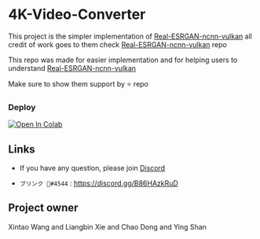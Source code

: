 # 4K-Video-Converter

This project is the simpler implementation of [Real-ESRGAN-ncnn-vulkan](https://github.com/xinntao/Real-ESRGAN-ncnn-vulkan#computer-usages) all credit of work goes to them check [Real-ESRGAN-ncnn-vulkan](https://github.com/xinntao/Real-ESRGAN-ncnn-vulkan#computer-usages) repo 

This repo was made for easier implementation and for helping users to understand [Real-ESRGAN-ncnn-vulkan](https://github.com/xinntao/Real-ESRGAN-ncnn-vulkan#computer-usages) 

Make sure to show them support by ⭐ repo

### Deploy
[![Open In Colab](https://colab.research.google.com/assets/colab-badge.svg)](https://colab.research.google.com/github/BLINK-SG/4K-Video-Converter/blob/main/4K%20Video%20Collab%20Render.ipynb)


## Links

* If you have any question, please join [Discord](https://discord.gg/B86HAzkRuD)


 * `ブリンク 💫#4544` : <https://discord.gg/B86HAzkRuD>


## Project owner

   Xintao Wang and Liangbin Xie and Chao Dong and Ying Shan



